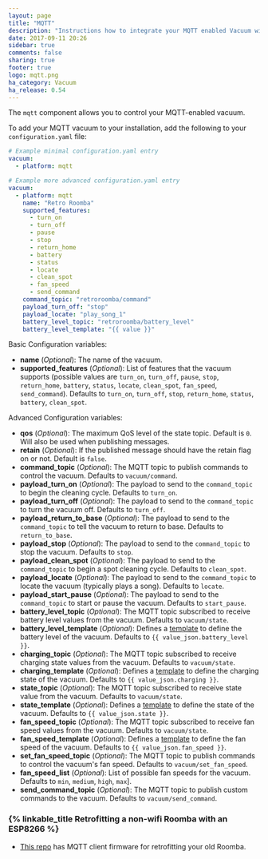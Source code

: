 ```yaml
---
layout: page
title: "MQTT"
description: "Instructions how to integrate your MQTT enabled Vacuum within Home Assistant."
date: 2017-09-11 20:26
sidebar: true
comments: false
sharing: true
footer: true
logo: mqtt.png
ha_category: Vacuum
ha_release: 0.54
---
```


The `mqtt` component allows you to control your MQTT-enabled vacuum.

To add your MQTT vacuum to your installation, add the following to your `configuration.yaml` file:

```yaml
# Example minimal configuration.yaml entry
vacuum:
  - platform: mqtt
```

```yaml
# Example more advanced configuration.yaml entry
vacuum:
  - platform: mqtt
    name: "Retro Roomba"
    supported_features:
      - turn_on
      - turn_off
      - pause
      - stop
      - return_home
      - battery
      - status
      - locate
      - clean_spot
      - fan_speed
      - send_command
    command_topic: "retroroomba/command"
    payload_turn_off: "stop"
    payload_locate: "play_song_1"
    battery_level_topic: "retroroomba/battery_level"
    battery_level_template: "{{ value }}"
```

Basic Configuration variables:

- **name** (*Optional*): The name of the vacuum.
- **supported_features** (*Optional*): List of features that the vacuum supports (possible values are `turn_on`, `turn_off`, `pause`, `stop`, `return_home`, `battery`, `status`, `locate`, `clean_spot`, `fan_speed`, `send_command`). Defaults to `turn_on`, `turn_off`, `stop`, `return_home`, `status`, `battery`, `clean_spot`.

Advanced Configuration variables:

- **qos** (*Optional*): The maximum QoS level of the state topic. Default is `0`. Will also be used when publishing messages.
- **retain** (*Optional*): If the published message should have the retain flag on or not. Default is `false`.
- **command_topic** (*Optional*): The MQTT topic to publish commands to control the vacuum. Defaults to `vacuum/command`.
- **payload_turn_on** (*Optional*): The payload to send to the `command_topic` to begin the cleaning cycle. Defaults to `turn_on`.
- **payload_turn_off** (*Optional*): The payload to send to the `command_topic` to turn the vacuum off. Defaults to `turn_off`.
- **payload_return_to_base** (*Optional*): The payload to send to the `command_topic` to tell the vacuum to return to base. Defaults to `return_to_base`.
- **payload_stop** (*Optional*): The payload to send to the `command_topic` to stop the vacuum. Defaults to `stop`.
- **payload_clean_spot** (*Optional*): The payload to send to the `command_topic` to begin a spot cleaning cycle. Defaults to `clean_spot`.
- **payload_locate** (*Optional*): The payload to send to the `command_topic` to locate the vacuum (typically plays a song). Defaults to `locate`.
- **payload_start_pause** (*Optional*): The payload to send to the `command_topic` to start or pause the vacuum. Defaults to `start_pause`.
- **battery_level_topic** (*Optional*): The MQTT topic subscribed to receive battery level values from the vacuum. Defaults to `vacuum/state`.
- **battery_level_template** (*Optional*): Defines a [template](/topics/templating/) to define the battery level of the vacuum. Defaults to `{{ value_json.battery_level }}`.
- **charging_topic** (*Optional*): The MQTT topic subscribed to receive charging state values from the vacuum. Defaults to `vacuum/state`.
- **charging_template** (*Optional*): Defines a [template](/topics/templating/) to define the charging state of the vacuum. Defaults to `{{ value_json.charging }}`.
- **state_topic** (*Optional*): The MQTT topic subscribed to receive state value from the vacuum. Defaults to `vacuum/state`.
- **state_template** (*Optional*): Defines a [template](/topics/templating/) to define the state of the vacuum. Defaults to `{{ value_json.state }}`.
- **fan_speed_topic** (*Optional*): The MQTT topic subscribed to receive fan speed values from the vacuum. Defaults to `vacuum/state`.
- **fan_speed_template** (*Optional*): Defines a [template](/topics/templating/) to define the fan speed of the vacuum. Defaults to `{{ value_json.fan_speed }}`.
- **set_fan_speed_topic** (*Optional*): The MQTT topic to publish commands to control the vacuum's fan speed. Defaults to `vacuum/set_fan_speed`.
- **fan_speed_list** (*Optional*): List of possible fan speeds for the vacuum. Defaults to `min`, `medium`, `high`, `max`].
- **send_command_topic** (*Optional*): The MQTT topic to publish custom commands to the vacuum. Defaults to `vacuum/send_command`.

### {% linkable_title Retrofitting a non-wifi Roomba with an ESP8266 %}

- [This repo](https://github.com/johnboiles/esp-roomba-mqtt) has MQTT client firmware for retrofitting your old Roomba.
